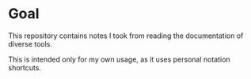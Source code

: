 # Goal #

This repository contains notes I took from reading the documentation of diverse tools.

This is intended only for my own usage, as it uses personal notation shortcuts.
